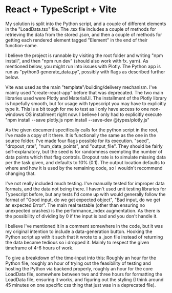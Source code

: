 # React + TypeScript + Vite

My solution is split into the Python script, and a couple of different elements in the "LoadData.tsx" file. The .tsx file includes a couple of methods for retrieving the data from the stored .json, and then a couple of methods for getting each rendered element tagged "Element" in the end of their function-name. 

I believe the project is runnable by visiting the root folder and writing "npm install", and then "npm run dev" (should also work with fx. yarn). As mentioned below, you might run into issues with Plotly. The Python app is run as "python3 generate_data.py", possibly with flags as described further below.

Vite was used as the main "template"/building/delivery mechanism. I've mainly used "create-react-app" before that was deprecated. 
The two main libraries used were Plotly and MaterialUI. The installment of the Plotly library is hopefully smooth, but for usage with typescript you may have to explicitly type it. This is a bit tough for me to test as I only have access to one non-windows OS installment right now.
I believe I only had to explicitly execute "npm install --save plotly.js npm install --save-dev @types/plotly.js"

As the given document specifically calls for the python script in the root, I've made a copy of it there. It is functionally the same as the one in the source folder. 
I've made four flags possible for its execution. "seed", "dropout_rate", "num_data_points", and "output_file". They should be fairly self-explanatory, but the seed is for randomness exempting the number of data points which that flag controls. Dropout rate is to simulate missing data per the task given, and defaults to 10% (0.1). The output location defaults to where and how it is used by the remaining code, so I wouldn't recommend changing that. 

I've not really included much testing. I've manually tested for improper data formats, and the data not being there. I haven't used unit testing libraries for Typescript before, but any tests I'd come up with would generally follow the format of "Good input, do we get expected object", "Bad input, do we get an expected Error". 
The main real testable (other than ensuring no unexpected crashes) is the performance_index augmentation. As there is the possibility of dividing by 0 if the input is bad and you don't handle it. 

I believe I've mentioned it in a comment somewhere in the code, but it was my original intention to include a data-generation button. Hooking the Python script up with it such that it wrote to a .json file instead of returning the data became tedious so i dropped it. Mainly to respect the given timeframe of 4-6 hours of work. 

To give a breakdown of the time-input into this: Roughly an hour for the Python file, roughly an hour of trying out the feasibility of testing and hosting the Python via backend properly, roughly an hour for the core LoadData file, somewhere between two and three hours for formatting the LoadData file, ensuring it works, and figuring out the styling (I think around 45 minutes on one specific css thing that just was in a deprecated file).
